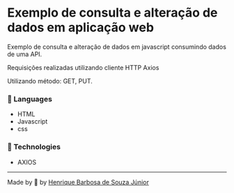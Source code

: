# Exemplo de consulta e alteração de dados em aplicação web 

Exemplo de consulta e alteração de dados em javascript consumindo dados de uma API.

Requisições realizadas utilizando cliente HTTP Axios

Utilizando método: GET, PUT.
 
 
   
 

 ### 📒 Languages
  * HTML
  * Javascript
  * css
  
 ### 📡 Technologies
  * AXIOS
   

  ---
 Made by 💙 by [Henrique Barbosa de Souza Júnior](https://github.com/HenriqueBarbosaSJr)